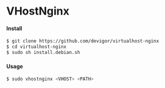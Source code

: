 # VHostNginx

#### Install
```sh
$ git clone https://github.com/devigor/virtualhost-nginx
$ cd virtualhost-nginx
$ sudo sh install.debian.sh
```
#### Usage
```sh
$ sudo vhostnginx <VHOST> <PATH>
```
